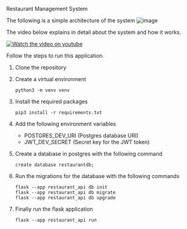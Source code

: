 Restaurant Management System

The following is a simple architecture of the system
![image](https://github.com/user-attachments/assets/ec3b957c-8022-449a-be84-48ba606aa6a4)


The video below explains in detail about the system and how it works.

[![Watch the video on youtube](https://i9.ytimg.com/vi_webp/nfxVt-8JdW0/mq3.webp?sqp=CKyu-bsG-oaymwEmCMACELQB8quKqQMa8AEB-AH-CYAC0AWKAgwIABABGBQgJSh_MA8=&rs=AOn4CLCT3jFMKUy-oHC93vBlLYUR62PdXg)](https://youtu.be/nfxVt-8JdW0)


Follow the steps to run this application.
1. Clone the repository
2. Create a virtual environment
   ```
   python3 -m venv venv
   ```
3. Install the required packages
   ```
   pip3 install -r requirements.txt
   ```
4. Add the following environment variables
   - POSTGRES_DEV_URI (Postgres database URI)
   - JWT_DEV_SECRET (Secret key for the JWT token) 

5. Create a database in postgres with the following command
   ```
   create database restaurantdb;
   ```
6. Run the migrations for the database with the following commands
   ```
   flask --app restaurant_api db init
   flask --app restaurant_api db migrate
   flask --app restaurant_api db upgrade
   ```
7. Finally run the flask application
   ```
   flask --app restaurant_api run
   ```

